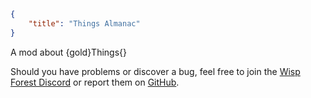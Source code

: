 ```json
{
    "title": "Things Almanac"
}
```

A mod about {gold}Things{}


Should you have problems or discover a bug, feel free to join the [Wisp Forest Discord](https://discord.com/invite/xrwHKktV2d) or report them on [GitHub](https://github.com/wisp-forest/things/issues).